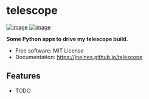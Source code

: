 # telescope


[![image](https://img.shields.io/pypi/v/telescope.svg)](https://pypi.python.org/pypi/telescope)
[![image](https://img.shields.io/conda/vn/conda-forge/telescope.svg)](https://anaconda.org/conda-forge/telescope)


**Some Python apps to drive my telescope build.**


-   Free software: MIT License
-   Documentation: https://jneines.github.io/telescope
    

## Features

-   TODO
